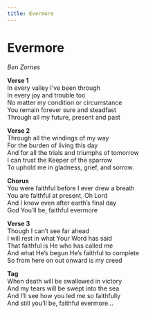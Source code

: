 ```yaml
---
title: Evermore
---
```


# Evermore

_Ben Zornes_

**Verse 1**  
In every valley I’ve been through  
In every joy and trouble too  
No matter my condition or circumstance   
You remain forever sure and steadfast  
Through all my future, present and past  

**Verse 2**  
Through all the windings of my way  
For the burden of living this day  
And for all the trials and triumphs of tomorrow  
I can trust the Keeper of the sparrow  
To uphold me in gladness, grief, and sorrow.

**Chorus**  
You were faithful before I ever drew a breath  
You are faithful at present, Oh Lord  
And I know even after earth’s final day  
God You’ll be, faithful evermore

**Verse 3**  
Though I can’t see far ahead  
I will rest in what Your Word has said  
That faithful is He who has called me  
And what He’s begun He’s faithful to complete  
So from here on out onward is my creed 

**Tag**  
When death will be swallowed in victory  
And my tears will be swept into the sea  
And I’ll see how you led me so faithfully  
And still you’ll be, faithful evermore…